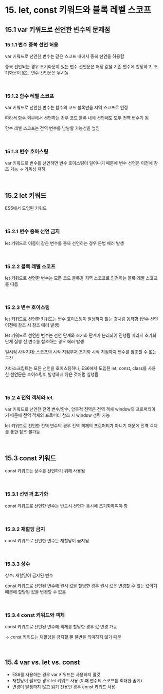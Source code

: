 # 15. let, const 키워드와 블록 레벨 스코프

## 15.1 var 키워드로 선언한 변수의 문제점

### 15.1.1 변수 중복 선언 허용

var 키워드로 선언한 변수는 같은 스코프 내에서 중복 선언을 허용함

중복 선언되는 경우 초기화문이 있는 변수 선언문은 해당 값을 기존 변수에 할당하고, 초기화문이 없는 변수 선언문은 무시됨

<br>

### 15.1.2 함수 레벨 스코프

var 키워드로 선언한 변수는 함수의 코드 블록만을 지역 스코프로 인정

따라서 함수 외부에서 선언하는 경우 코드 블록 내에 선언해도 모두 전역 변수가 됨

함수 레벨 스코프는 전역 변수를 남발할 가능성을 높임

<br>

### 15.1.3 변수 호이스팅

var 키워드로 변수를 선언하면 변수 호이스팅이 일어나기 때문에 변수 선언문 이전에 참조 가능 → 가독성 저하

<br>

## 15.2 let 키워드

ES6에서 도입된 키워드

<br>

### 15.2.1 변수 중복 선언 금지

let 키워드로 이름이 같은 변수를 중복 선언하는 경우 문법 에러 발생

<br>

### 15.2.2 블록 레벨 스코프

let 키워드로 선언한 변수는 모든 코드 블록을 지역 스코프로 인정하는 블록 레벨 스코프를 따름

<br>

### 15.2.3 변수 호이스팅

let 키워드로 선언한 키워드는 변수 호이스팅이 발생하지 않는 것처럼 동작함 (변수 선언 이전에 참조 시 참조 에러 발생)

let 키워드로 선언한 변수는 선언 단계와 초기화 단계가 분리되어 진행됨 따라서 초기화 단계 실행 전 변수를 참조하는 경우 에러 발생

일시적 사각지대: 스코프의 시작 지점부처 초기화 시작 지점까지 변수를 참조할 수 없는 구간

자바스크립트는 모든 선언을 호이스팅하나, ES6에서 도입된 let, const, class를 사용한 선언문은 호이스팅이 발생하지 않은 것처럼 실행됨

<br>

### 15.2.4 전역 객체와 let

var 키워드로 선언한 전역 변수/함수, 암묵적 전역은 전역 객체 window의 프로퍼티이기 때문에 전역 객체의 프로퍼티 참조 시 window 생략 가능

let 키워드로 선언한 전역 변수의 경우 전역 객체의 프로퍼티가 아니기 때문에 전역 객체를 통한 참조 불가능

<br>

## 15.3 const 키워드

const 키워드는 상수를 선언하기 위해 사용됨

<br>

### 15.3.1 선언과 초기화

const 키워드로 선언한 변수는 반드시 선언과 동시에 초기화하여야 함

<br>

### 15.3.2 재할당 금지

const 키워드로 선언한 변수는 재할당이 금지됨

<br>

### 15.3.3 상수

상수: 재할당이 금지된 변수

const 키워드로 선언된 변수에 원시 값을 할당한 경우 원시 값은 변경할 수 없는 값이기 때문에 할당된 값을 변경할 수 없음

<br>

### 15.3.4 const 키워드와 객체

const 키워드로 선언된 변수에 객체를 할당한 경우 값 변경 가능

→ const 키워드는 재할당을 금지할 뿐 불변을 의미하지 않기 때문

<br>

## 15.4 var vs. let vs. const

- ES6를 사용하는 경우 var 키워드는 사용하지 말것
- 재할당이 필요한 경우 let 키워드 사용 (이때 변수의 스코프틑 최대한 좁게)
- 변경이 발생하지 않고 읽기 전용인 경우 const 키워드 사용